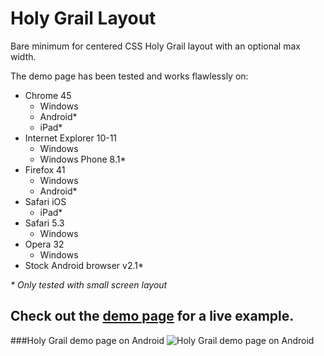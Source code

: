 # Holy Grail Layout
Bare minimum for centered CSS Holy Grail layout with an optional max width.

The demo page has been tested and works flawlessly on:
  - Chrome 45
    - Windows
    - Android*
    - iPad*
  - Internet Explorer 10-11
    - Windows
    - Windows Phone 8.1*
  - Firefox 41
    - Windows
    - Android*
  - Safari iOS
    - iPad*
  - Safari 5.3
    - Windows
  - Opera 32
    - Windows
  - Stock Android browser v2.1*

_\* Only tested with small screen layout_

## Check out the <a href="http://unkelpehr.github.io/holygrail/" target="_blank">demo page</a>  for a live example.

###Holy Grail demo page on Android
![Holy Grail demo page on Android](http://oi62.tinypic.com/5ey07a.jpg)
